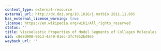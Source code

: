 ```yaml
---
content_type: external-resource
external_url: http://dx.doi.org/10.1016/j.matbio.2011.11.005
has_external_license_warning: true
license: https://en.wikipedia.org/wiki/All_rights_reserved
status: ''
title: Viscoelastic Properties of Model Segments of Collagen Molecules
uid: c8e8d990-9613-4a49-81ec-3fc7052bd965
wayback_url: ''
---
```

